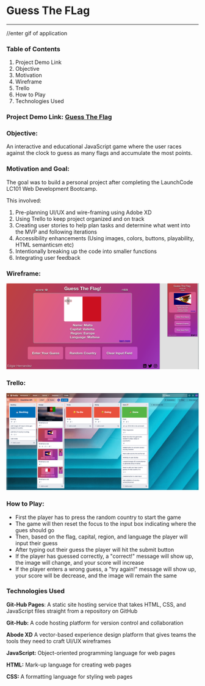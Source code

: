 # Guess The FLag

<hr>

//enter gif of application 

### Table of Contents

1. Project Demo Link
2. Objective
3. Motivation
4. Wireframe
5. Trello
6. How to Play
7. Technologies Used

### Project Demo Link: [Guess The Flag](https://eh-git-hub.github.io/countryAPI/)

### Objective:

An interactive and educational JavaScript game where the user races against the clock to guess as many flags and accumulate the most points.

### Motivation and Goal:

The goal was to build a personal project after completing the LaunchCode LC101 Web Development Bootcamp.

This involved: 

1. Pre-planning UI/UX and wire-framing using Adobe XD
2. Using Trello to keep project organized and on track
3. Creating user stories to help plan tasks and determine what went into the MVP and following iterations
4. Accessibility enhancements (Using images, colors, buttons, playability, HTML semanticsm etc)
5. Intentionally breaking up the code into smaller functions
6. Integrating user feedback

### Wireframe:

![Screenshot of Wireframe](assets/guesstheflagSC.png)

### Trello:

![Screenshot of Trello](assets/trelloSC.png)

### How to Play:

- First the player has to press the random country to start the game
- The game will then reset the focus to the input box indicating where the gues should go 
- Then, based on the flag, capital, region, and language the player will input their guess
- After typing out their guess the player will hit the submit button
- If the player has guessed correctly, a "correct!" message will show up, the image will change, and your score will increase
- If the player enters a wrong guess, a "try again!" message will show up, your score will be decrease, and the image will remain the same 

### Technologies Used

**Git-Hub Pages**: A static site hosting service that takes HTML, CSS, and JavaScript files straight from a repository on GitHub

**Git-Hub:** A code hosting platform for version control and collaboration

**Abode XD** A vector-based experience design platform that gives teams the tools they need to craft UI/UX wireframes

**JavaScript:** Object-oriented programming language for web pages

**HTML:** Mark-up language for creating web pages

**CSS:** A formatting language for styling web pages
